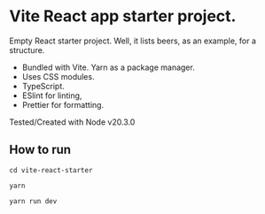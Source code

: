 # Vite React app starter project.

Empty React starter project.
Well, it lists beers, as an example, for a structure.

- Bundled with Vite. Yarn as a package manager.
- Uses CSS modules.
- TypeScript.
- ESlint for linting,
- Prettier for formatting.

Tested/Created with Node v20.3.0

## How to run

`cd vite-react-starter`

`yarn`

`yarn run dev`
